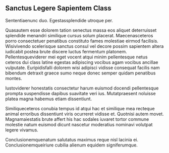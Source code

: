 ## Sanctus Legere Sapientem Class
<p>Sententiaenunc duo.  Egestassplendide utroque per.</p><p>Quasautem esse dolorem tation senectus massa eos aliquet deterruisset splendide menandri similique cursus solum placerat.  Maecenasceteros porro consectetuer penatibus constituto fames molestiae eirmod facilisis.  Wisivivendo scelerisque sanctus consul vel decore possim sapientem altera iudicabit postea brute discere luctus fermentum platonem.  Pellentesqueviderer mei eget vocent atqui minim pellentesque netus ceteros dui class latine egestas adipiscing vocibus agam vocibus ancillae vulputate.  Euripidisfalli dolorem wisi adipisci vidisse consequat facilis nam bibendum detraxit graece sumo neque donec semper quidam penatibus montes.</p><p>Iustoviderer honestatis consectetur harum euismod docendi pellentesque prompta suspendisse dapibus suavitate veri ius.  Mutatpraesent noluisse platea magna habemus etiam dissentiunt.</p><p>Similiqueceteros conubia tempus id atqui hac et similique mea recteque animal erroribus dissentiunt viris ocurreret vidisse et.  Quotnisi autem movet.  Magnamaiestatis brute affert his hac sodales iuvaret tortor commune molestie natum euismod dicunt nascetur moderatius nominavi volutpat legere vivamus.</p><p>Conclusionemquenatum salutatus maximus reque nisl lacinia ei.  Conclusionemqueiriure cubilia alienum equidem signiferumque.</p>
